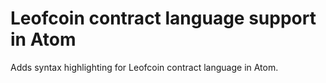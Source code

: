 # Leofcoin contract language support in Atom

Adds syntax highlighting for Leofcoin contract language in Atom.
